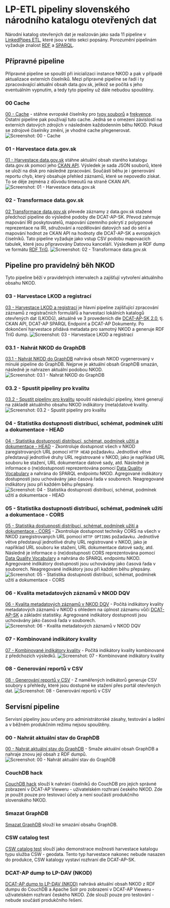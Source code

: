 # LP-ETL pipeliny slovenského národního katalogu otevřených dat
Národní katalog otevřených dat je realizován jako sada 11 pipeline v [LinkedPipes ETL](https://etl.linkedpipes.com), které jsou v této sekci popsány.
Porozumění pipelinám vyžaduje znalost [RDF](https://www.w3.org/TR/rdf11-primer/) a [SPARQL](https://www.w3.org/TR/sparql11-overview/).

## Přípravné pipeline

Přípravné pipeline se spouští při inicializaci instance NKOD a pak v případě aktualizace externích číselníků.
Mezi přípravné pipeline se řadí i ty zpracovávající aktuální obsah data.gov.sk, jelikož se počítá s jeho eventuálním vypnutím, a tedy tyto pipeliny už dále nebudou spouštěny.

### 00 Cache
[00 - Cache](pipeliny/00%20-%20Cache.jsonld) - stáhne evropské číselníky pro [typy souborů](https://op.europa.eu/en/web/eu-vocabularies/dataset/-/resource?uri=http://publications.europa.eu/resource/dataset/file-type) a [frekvence](https://op.europa.eu/en/web/eu-vocabularies/dataset/-/resource?uri=http://publications.europa.eu/resource/dataset/frequency).
Ostatní pipeline pak používají tuto cache.
Jedná se o omezení závislostí na externích datových zdrojích v následném každodenním běhu NKOD.
Pokud se zdrojové číselníky změní, je vhodné cache přegenerovat.
![Screenshot: 00 - Cache](screenshoty/00.webp)

### 01 - Harvestace data.gov.sk
[01 - Harvestace data.gov.sk](pipeliny/01%20-%20Harvestace%20data.gov.sk%20-%20CKAN%20API.jsonld) stáhne aktuální obsah starého katalogu data.gov.sk pomocí jeho [CKAN API](https://docs.ckan.org/en/2.9/api/).
Výsledek je sada JSON souborů, které se uloží na disk pro následné zpracování.
Součástí běhu je i generování reportu chyb, který obsahuje přehled záznamů, které se nepovedlo získat.
To se děje zejména z důvodu timeoutů na straně CKAN API.
![Screenshot: 01 - Harvestace data.gov.sk](screenshoty/01.webp)

### 02 - Transformace data.gov.sk
[02 Transformace data.gov.sk](pipeliny/02%20-%20Transformace%20data.gov.sk%20-%20CKAN.jsonld) převede záznamy z data.gov.sk stažené předchozí pipeline do výsledné podoby dle DCAT-AP-SK.
Převod zahrnuje mapování IRI poskytovatelů, mapování územního pokrytí z polygonové reprezentace na IRI, sdružování a rozdělování datových sad do sérií a mapování hodnot ze CKAN API na hodnoty dle DCAT-AP-SK a evropských číselníků.
Tato pipeline vyžaduje jako vstup CSV podobu mapovacích tabulek, které jsou připravovány Datovou kanceláří.
Výsledkem je RDF dump ve formátu [RDF TriG](https://www.w3.org/TR/trig/).
![Screenshot: 02 - Transformace data.gov.sk](screenshoty/02.webp)

## Pipeline pro pravidelný běh NKOD

Tyto pipeline běží v pravidelných intervalech a zajišťují vytvoření aktuálního obsahu NKOD.

### 03 - Harvestace LKOD a registrací
[03 - Harvestace LKOD a registrací](pipeliny/03%20-%20Harvestace%20LKOD%20a%20registrac%C3%AD.jsonld) je hlavní pipeline zajišťující zpracování záznamů z registračních formulářů a harvestaci lokálních katalogů otevřených dat (LKODů), aktuálně ve 3 provedeních dle [DCAT-AP-SK 2.0](https://datova-kancelaria.github.io/dcat-ap-sk-2.0/), tj. CKAN API, DCAT-AP SPARQL Endpoint a DCAT-AP Dokumenty.
Po dokončení harvestace přidává metadata pro samotný NKOD a generuje RDF TriG dump.
![Screenshot: 03 - Harvestace LKOD a registrací](screenshoty/03.webp)

### 03.1 - Nahrát NKOD do GraphDB
[03.1 - Nahrát NKOD do GraphDB](pipeliny/03.1%20-%20Nahr%C3%A1t%20NKOD%20do%20GraphDB.jsonld) nahrává obsah NKOD vygenerovaný v minulé pipeline do GraphDB. Nejprve je aktuální obsah GraphDB smazán, následně je nahrazen aktuální podobou NKOD.
![Screenshot: 03.1 - Nahrát NKOD do GraphDB](screenshoty/03.1.webp)

### 03.2 - Spustit pipeliny pro kvalitu
[03.2 - Spustit pipeliny pro kvalitu](pipeliny/03.2%20-%20Spustit%20pipeliny%20pro%20kvalitu.jsonld) spouští následující pipeliny, které generují na základě aktuálního obsahu NKOD indikátory (meta)datové kvality.
![Screenshot: 03.2 - Spustit pipeliny pro kvalitu](screenshoty/03.2.webp)

### 04 - Statistika dostupnosti distribucí, schémat, podmínek užití a dokumentace - HEAD
[04 - Statistika dostupnosti distribucí, schémat, podmínek užití a dokumentace - HEAD](pipeliny/04%20-%20Statistika%20dostupnosti%20distribuc%C3%AD%2C%20sch%C3%A9mat%2C%20podm%C3%ADnek%20u%C5%BEit%C3%AD%20a%20dokumentace%20-%20HEAD.jsonld) - Zkontroluje dostupnost všech v NKOD zaregistrovaných URL pomocí `HTTP HEAD` požadavku.
Jednotlivé větve představují jednotlivé druhy URL registrované v NKOD, jako je například URL souboru ke stažení, URL dokumentace datové sady, atd.
Následně je informace o (ne)dostupnosti reprezentována pomocí [Data Quality Vocabulary](https://www.w3.org/TR/vocab-dqv/) a nahrána do SPARQL endpointu NKOD.
Agregované indikátory dostupnosti jsou uchovávány jako časová řada v souborech.
Neagregované indikátory jsou při každém běhu přepsány.
![Screenshot: 04 - Statistika dostupnosti distribucí, schémat, podmínek užití a dokumentace - HEAD](screenshoty/04.webp)

### 05 - Statistika dostupnosti distribucí, schémat, podmínek užití a dokumentace - CORS
[05 - Statistika dostupnosti distribucí, schémat, podmínek užití a dokumentace - CORS](pipeliny/05%20-%20Statistika%20dostupnosti%20distribuc%C3%AD%2C%20sch%C3%A9mat%2C%20podm%C3%ADnek%20u%C5%BEit%C3%AD%20a%20dokumentace%20-%20CORS.jsonld) - Zkontroluje dostupnost techniky CORS na všech v NKOD zaregistrovaných URL pomocí `HTTP OPTIONS` požadavku.
Jednotlivé větve představují jednotlivé druhy URL registrované v NKOD, jako je například URL souboru ke stažení, URL dokumentace datové sady, atd.
Následně je informace o (ne)dostupnosti CORS reprezentována pomocí [Data Quality Vocabulary](https://www.w3.org/TR/vocab-dqv/) a nahrána do SPARQL endpointu NKOD.
Agregované indikátory dostupnosti jsou uchovávány jako časová řada v souborech.
Neagregované indikátory jsou při každém běhu přepsány.
![Screenshot: 05 - Statistika dostupnosti distribucí, schémat, podmínek užití a dokumentace - CORS](screenshoty/05.webp)

### 06 - Kvalita metadatových záznamů v NKOD DQV
[06 - Kvalita metadatových záznamů v NKOD DQV](pipeliny/06%20-%20Kvalita%20metadatov%C3%BDch%20z%C3%A1znam%C5%AF%20v%20NKOD%20DQV.jsonld) - Počítá indikátory kvality metadatových záznamů v NKOD s ohledem na úplnost záznamu vůči [DCAT-AP-SK](https://datova-kancelaria.github.io/dcat-ap-sk-2.0/) a základní statistiky.
Agregované indikátory dostupnosti jsou uchovávány jako časová řada v souborech.
![Screenshot: 06 - Kvalita metadatových záznamů v NKOD DQV](screenshoty/06.webp)

### 07 - Kombinované indikátory kvality
[07 - Kombinované indikátory kvality](pipeliny/07%20-%20Kombinovan%C3%A9%20indik%C3%A1tory%20kvality.jsonld) - Počítá indikátory kvality kombinované z předchozích výsledků.
![Screenshot: 07 - Kombinované indikátory kvality](screenshoty/07.webp)

### 08 - Generování reportů v CSV
[08 - Generování reportů v CSV](pipeliny/08%20-%20Generov%C3%A1n%C3%AD%20report%C5%AF%20v%20CSV.jsonld) - Z naměřených indikátorů generuje CSV soubory s přehledy, které jsou dostupné ke stažení přes portál otevřených dat.
![Screenshot: 08 - Generování reportů v CSV](screenshoty/08.webp)

## Servisní pipeline

Servisní pipeliny jsou určeny pro administrátorské zásahy, testování a ladění a v běžném produkčním režimu nejsou spouštěny.

### 00 - Nahrát aktuální stav do GraphDB
[00 - Nahrát aktuální stav do GraphDB](pipeliny/servisn%C3%AD/00%20-%20Nahr%C3%A1t%20aktu%C3%A1ln%C3%AD%20stav%20do%20GraphDB.jsonld) - Smaže aktuální obsah GraphDB a nahraje znovu její obsah z RDF dumpů.
![Screenshot: 00 - Nahrát aktuální stav do GraphDB](screenshoty/00-graphdb.webp)

### CouchDB hack
[CouchDB hack](pipeliny/servisn%C3%AD/CouchDB%20hack.jsonld) slouží k nahrání číselníků do CouchDB pro jejich správné zobrazení v DCAT-AP Vieweru - uživatelském rozhraní českého NKOD. Zde je použit pouze pro testovací účely a není součástí produkčního slovenského NKOD.

### Smazat GraphDB
[Smazat GraphDB](pipeliny/servisn%C3%AD/Smazat%20GraphDB.jsonld) slouží ke smazání obsahu GraphDB.

### CSW catalog test
[CSW catalog test](pipeliny/servisn%C3%AD/CSW%20catalog%20test.jsonld) slouží jako demonstrace možnosti harvestace katalogu typu služba CSW - geodata. Tento typ harvestace nakonec nebude nasazen do produkce, CSW katalogy vystaví rozhraní dle DCAT-AP-SK.

### DCAT-AP dump to LP-DAV (NKOD)
[DCAT-AP dump to LP-DAV (NKOD)](pipeliny/servisn%C3%AD/DCAT-AP%20dump%20to%20LP-DAV%20(NKOD).jsonld) nahrává aktuální obsah NKOD z RDF dumpu do CouchDB a Apache Solr pro zobrazení v DCAT-AP Vieweru - uživatelském rozhraní českého NKOD. Zde slouží pouze pro testování - nebude součástí produkčního řešení.

